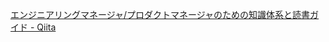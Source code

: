 [エンジニアリングマネージャ/プロダクトマネージャのための知識体系と読書ガイド - Qiita](https://qiita.com/hirokidaichi/items/95678bb1cef32629c317)
